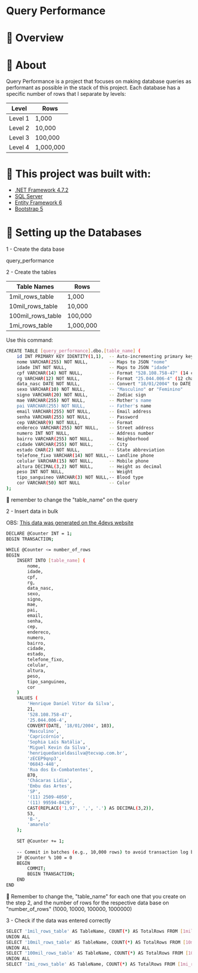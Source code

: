 # Query Performance

# 👀 Overview

# 📖 About

Query Performance is a project that focuses on making database queries as performant as possible in the stack of this project. Each database has a specific number of rows that I separate by levels:

| Level   | Rows       |
|---------|------------|
| Level 1 | 1,000      |
| Level 2 | 10,000     |
| Level 3 | 100,000    |
| Level 4 | 1,000,000  |

# 🧱 This project was built with:

- [.NET Framework 4.7.2](https://dotnet.microsoft.com/en-us/download/dotnet-framework/net472)
- [SQL Server](https://www.microsoft.com/en/sql-server/sql-server-downloads)
- [Entity Framework 6](https://learn.microsoft.com/en-us/ef/ef6/)
- [Bootstrap 5](https://getbootstrap.com/)

# 🎲 Setting up the Databases

1 - Create the data base

query_performance

2 - Create the tables

| Table Names          | Rows       |
|----------------------|------------|
| 1mil_rows_table      | 1,000      |
| 10mil_rows_table     | 10,000     |
| 100mil_rows_table    | 100,000    |
| 1mi_rows_table       | 1,000,000  |


Use this command:

```bash
CREATE TABLE [query_performance].dbo.[table_name] (
    id INT PRIMARY KEY IDENTITY(1,1),  -- Auto-incrementing primary key
    nome VARCHAR(255) NOT NULL,        -- Maps to JSON "nome"
    idade INT NOT NULL,                -- Maps to JSON "idade"
    cpf VARCHAR(14) NOT NULL,          -- Format "528.108.758-47" (14 chars)
    rg VARCHAR(12) NOT NULL,           -- Format "25.044.006-4" (12 chars)
    data_nasc DATE NOT NULL,           -- Convert "18/01/2004" to DATE
    sexo VARCHAR(10) NOT NULL,         -- "Masculino" or "Feminino"
    signo VARCHAR(20) NOT NULL,        -- Zodiac sign
    mae VARCHAR(255) NOT NULL,         -- Mother's name
    pai VARCHAR(255) NOT NULL,         -- Father's name
    email VARCHAR(255) NOT NULL,       -- Email address
    senha VARCHAR(255) NOT NULL,       -- Password
    cep VARCHAR(9) NOT NULL,           -- Format
    endereco VARCHAR(255) NOT NULL,    -- Street address
    numero INT NOT NULL,               -- Address number
    bairro VARCHAR(255) NOT NULL,      -- Neighborhood
    cidade VARCHAR(255) NOT NULL,      -- City
    estado CHAR(2) NOT NULL,           -- State abbreviation
    telefone_fixo VARCHAR(14) NOT NULL,-- Landline phone
    celular VARCHAR(15) NOT NULL,      -- Mobile phone
    altura DECIMAL(3,2) NOT NULL,      -- Height as decimal
    peso INT NOT NULL,                 -- Weight
    tipo_sanguineo VARCHAR(3) NOT NULL,-- Blood type
    cor VARCHAR(50) NOT NULL           -- Color
);
```

👀 remember to change the "table_name" on the query

2 - Insert data in bulk

OBS: [This data was generated on the 4devs website](https://www.4devs.com.br/gerador_de_pessoas)

```bash
DECLARE @Counter INT = 1;
BEGIN TRANSACTION;

WHILE @Counter <= number_of_rows
BEGIN
    INSERT INTO [table_name] (
	    nome, 
	    idade, 
	    cpf, 
	    rg, 
	    data_nasc, 
	    sexo, 
	    signo, 
	    mae, 
	    pai, 
	    email, 
	    senha, 
	    cep, 
	    endereco, 
	    numero, 
	    bairro, 
	    cidade, 
	    estado, 
	    telefone_fixo, 
	    celular, 
	    altura, 
	    peso, 
	    tipo_sanguineo, 
	    cor
	)
	VALUES (
	    'Henrique Daniel Vitor da Silva', 
	    21, 
	    '528.108.758-47', 
	    '25.044.006-4', 
	    CONVERT(DATE, '18/01/2004', 103),
	    'Masculino', 
	    'Capricórnio', 
	    'Sophia Laís Natália', 
	    'Miguel Kevin da Silva', 
	    'henriquedanieldasilva@tecvap.com.br', 
	    'zECEP9qnp3', 
	    '06843-448', 
	    'Rua dos Ex-Combatentes', 
	    870, 
	    'Chácaras Lidia', 
	    'Embu das Artes', 
	    'SP', 
	    '(11) 2509-4050', 
	    '(11) 99594-8429', 
	    CAST(REPLACE('1,97', ',', '.') AS DECIMAL(3,2)),
	    53, 
	    'B-', 
	    'amarelo'
	);
    
    SET @Counter += 1;
    
    -- Commit in batches (e.g., 10,000 rows) to avoid transaction log bloat
    IF @Counter % 100 = 0
    BEGIN
        COMMIT;
        BEGIN TRANSACTION;
    END
END
```

👀  Remember to change the, "table_name" for each one that you create on the step 2, and the number of rows for the respective data base on "number_of_rows" (1000, 10000, 100000, 1000000)

3 - Check if the data was entered correctly

```bash
SELECT '1mil_rows_table' AS TableName, COUNT(*) AS TotalRows FROM [1mil_rows_table]
UNION ALL
SELECT '10mil_rows_table' AS TableName, COUNT(*) AS TotalRows FROM [10mil_rows_table]
UNION ALL
SELECT '100mil_rows_table' AS TableName, COUNT(*) AS TotalRows FROM [100mil_rows_table]
UNION ALL
SELECT '1mi_rows_table' AS TableName, COUNT(*) AS TotalRows FROM [1mi_rows_table];
```
